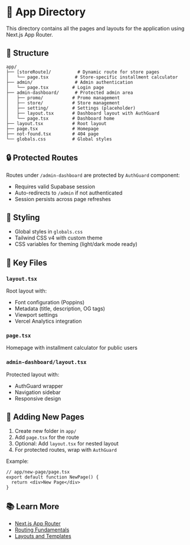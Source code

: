 # 📱 App Directory

This directory contains all the pages and layouts for the application using Next.js App Router.

## 📁 Structure

```
app/
├── [storeRoute]/          # Dynamic route for store pages
│   └── page.tsx          # Store-specific installment calculator
├── admin/                # Admin authentication
│   └── page.tsx         # Login page
├── admin-dashboard/      # Protected admin area
│   ├── promo/           # Promo management
│   ├── store/           # Store management
│   ├── setting/         # Settings (placeholder)
│   ├── layout.tsx       # Dashboard layout with AuthGuard
│   └── page.tsx         # Dashboard home
├── layout.tsx           # Root layout
├── page.tsx             # Homepage
├── not-found.tsx        # 404 page
└── globals.css          # Global styles
```

## 🔒 Protected Routes

Routes under `/admin-dashboard` are protected by `AuthGuard` component:
- Requires valid Supabase session
- Auto-redirects to `/admin` if not authenticated
- Session persists across page refreshes

## 🎨 Styling

- Global styles in `globals.css`
- Tailwind CSS v4 with custom theme
- CSS variables for theming (light/dark mode ready)

## 📄 Key Files

### `layout.tsx`
Root layout with:
- Font configuration (Poppins)
- Metadata (title, description, OG tags)
- Viewport settings
- Vercel Analytics integration

### `page.tsx`
Homepage with installment calculator for public users

### `admin-dashboard/layout.tsx`
Protected layout with:
- AuthGuard wrapper
- Navigation sidebar
- Responsive design

## 🚀 Adding New Pages

1. Create new folder in `app/`
2. Add `page.tsx` for the route
3. Optional: Add `layout.tsx` for nested layout
4. For protected routes, wrap with `AuthGuard`

Example:
```tsx
// app/new-page/page.tsx
export default function NewPage() {
  return <div>New Page</div>
}
```

## 📚 Learn More

- [Next.js App Router](https://nextjs.org/docs/app)
- [Routing Fundamentals](https://nextjs.org/docs/app/building-your-application/routing)
- [Layouts and Templates](https://nextjs.org/docs/app/building-your-application/routing/pages-and-layouts)
